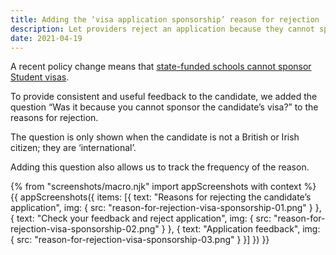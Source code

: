 ```yaml
---
title: Adding the ‘visa application sponsorship’ reason for rejection
description: Let providers reject an application because they cannot sponsor a candidate’s visa
date: 2021-04-19
---
```


A recent policy change means that [state-funded schools cannot sponsor Student visas](https://www.gov.uk/guidance/recruit-trainee-teachers-from-overseas-accredited-itt-providers#recruit-by-becoming-a-visa-sponsor).

To provide consistent and useful feedback to the candidate, we added the question “Was it because you cannot sponsor the candidate’s visa?” to the reasons for rejection.

The question is only shown when the candidate is not a British or Irish citizen; they are ‘international’.

Adding this question also allows us to track the frequency of the reason.

{% from "screenshots/macro.njk" import appScreenshots with context %}
{{ appScreenshots({
  items: [{
    text: "Reasons for rejecting the candidate’s application",
    img: {
      src: "reason-for-rejection-visa-sponsorship-01.png"
    }
  }, {
    text: "Check your feedback and reject application",
    img: {
      src: "reason-for-rejection-visa-sponsorship-02.png"
    }
  }, {
    text: "Application feedback",
    img: {
      src: "reason-for-rejection-visa-sponsorship-03.png"
    }
  }]
}) }}
